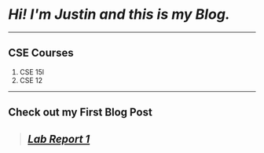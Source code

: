 # *Hi! I'm Justin and this is my Blog.*

---

## CSE Courses
1. CSE 15l
2. CSE 12

---

## Check out my First Blog Post

> ## *[Lab Report 1](https://jusinucsd26.github.io/cse15l-lab-reports/lab-report-1-week-2.html)*